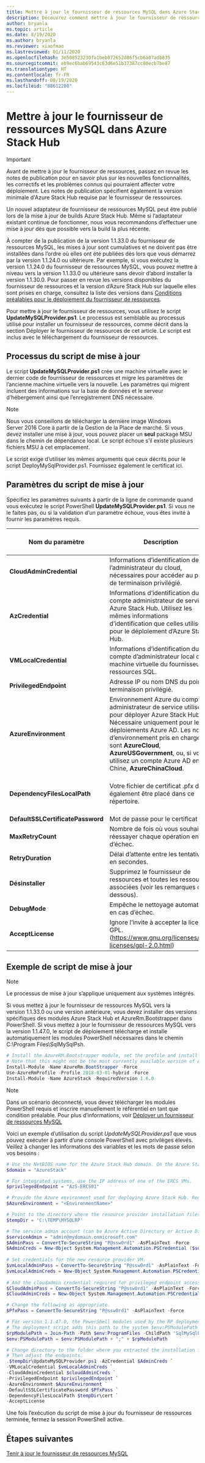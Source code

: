 ```yaml
---
title: Mettre à jour le fournisseur de ressources MySQL dans Azure Stack Hub
description: Découvrez comment mettre à jour le fournisseur de ressources MySQL dans Azure Stack Hub.
author: bryanla
ms.topic: article
ms.date: 8/19/2020
ms.author: bryanla
ms.reviewer: xiaofmao
ms.lastreviewed: 01/11/2020
ms.openlocfilehash: 3e508523230fa1beb072652d86f5cb6a07adb835
ms.sourcegitcommit: eb9ec6bab69543c63d6e51b37387cc80ecb7be87
ms.translationtype: HT
ms.contentlocale: fr-FR
ms.lasthandoff: 08/19/2020
ms.locfileid: "88612280"
---
```

# <a name="update-the-mysql-resource-provider-in-azure-stack-hub"></a>Mettre à jour le fournisseur de ressources MySQL dans Azure Stack Hub

> [!IMPORTANT]
> Avant de mettre à jour le fournisseur de ressources, passez en revue les notes de publication pour en savoir plus sur les nouvelles fonctionnalités, les correctifs et les problèmes connus qui pourraient affecter votre déploiement. Les notes de publication spécifient également la version minimale d'Azure Stack Hub requise par le fournisseur de ressources.

Un nouvel adaptateur de fournisseur de ressources MySQL peut être publié lors de la mise à jour de builds Azure Stack Hub. Même si l’adaptateur existant continue de fonctionner, nous vous recommandons d’effectuer une mise à jour dès que possible vers la build la plus récente.

À compter de la publication de la version 1.1.33.0 du fournisseur de ressources MySQL, les mises à jour sont cumulatives et ne doivent pas être installées dans l’ordre où elles ont été publiées dès lors que vous démarrez par la version 1.1.24.0 ou ultérieure. Par exemple, si vous exécutez la version 1.1.24.0 du fournisseur de ressources MySQL, vous pouvez mettre à niveau vers la version 1.1.33.0 ou ultérieure sans devoir d’abord installer la version 1.1.30.0. Pour passer en revue les versions disponibles du fournisseur de ressources et la version d’Azure Stack Hub sur laquelle elles sont prises en charge, consultez la liste des versions dans [Conditions préalables pour le déploiement du fournisseur de ressources](./azure-stack-mysql-resource-provider-deploy.md#prerequisites).

Pour mettre à jour le fournisseur de ressources, vous utilisez le script **UpdateMySQLProvider.ps1**. Le processus est semblable au processus utilisé pour installer un fournisseur de ressources, comme décrit dans la section Déployer le fournisseur de ressources de cet article. Le script est inclus avec le téléchargement du fournisseur de ressources. 

## <a name="update-script-processes"></a>Processus du script de mise à jour

Le script **UpdateMySQLProvider.ps1** crée une machine virtuelle avec le dernier code de fournisseur de ressources et migre les paramètres de l’ancienne machine virtuelle vers la nouvelle. Les paramètres qui migrent incluent des informations sur la base de données et le serveur d’hébergement ainsi que l’enregistrement DNS nécessaire.

>[!NOTE]
>Nous vous conseillons de télécharger la dernière image Windows Server 2016 Core à partir de la Gestion de la Place de marché. Si vous devez installer une mise à jour, vous pouvez placer un **seul** package MSU dans le chemin de dépendance local. Le script échoue s’il existe plusieurs fichiers MSU à cet emplacement.

Le script exige d’utiliser les mêmes arguments que ceux décrits pour le script DeployMySqlProvider.ps1. Fournissez également le certificat ici.  


## <a name="update-script-parameters"></a>Paramètres du script de mise à jour 
Spécifiez les paramètres suivants à partir de la ligne de commande quand vous exécutez le script PowerShell **UpdateMySQLProvider.ps1**. Si vous ne le faites pas, ou si la validation d’un paramètre échoue, vous êtes invité à fournir les paramètres requis.

| Nom du paramètre | Description | Commentaire ou valeur par défaut | 
| --- | --- | --- | 
| **CloudAdminCredential** | Informations d’identification de l’administrateur du cloud, nécessaires pour accéder au point de terminaison privilégié. | _Obligatoire_ | 
| **AzCredential** | Informations d’identification du compte administrateur de service Azure Stack Hub. Utilisez les mêmes informations d’identification que celles utilisées pour le déploiement d’Azure Stack Hub. | _Obligatoire_ | 
| **VMLocalCredential** |Informations d’identification du compte d’administrateur local de la machine virtuelle du fournisseur de ressources SQL. | _Obligatoire_ | 
| **PrivilegedEndpoint** | Adresse IP ou nom DNS du point de terminaison privilégié. |  _Obligatoire_ | 
| **AzureEnvironment** | Environnement Azure du compte administrateur de service utilisé pour déployer Azure Stack Hub. Nécessaire uniquement pour les déploiements Azure AD. Les noms d’environnement pris en charge sont **AzureCloud**, **AzureUSGovernment**, ou, si vous utilisez un compte Azure AD en Chine, **AzureChinaCloud**. | AzureCloud |
| **DependencyFilesLocalPath** | Votre fichier de certificat .pfx doit également être placé dans ce répertoire. | _Facultatif_ (_obligatoire_ pour les nœuds multiples) | 
| **DefaultSSLCertificatePassword** | Mot de passe pour le certificat .pfx. | _Obligatoire_ | 
| **MaxRetryCount** | Nombre de fois où vous souhaitez réessayer chaque opération en cas d’échec.| 2 | 
| **RetryDuration** | Délai d’attente entre les tentatives, en secondes. | 120 | 
| **Désinstaller** | Supprimez le fournisseur de ressources et toutes les ressources associées (voir les remarques ci-dessous). | Non | 
| **DebugMode** | Empêche le nettoyage automatique en cas d’échec. | Non | 
| **AcceptLicense** | Ignore l’invite à accepter la licence GPL.  (https://www.gnu.org/licenses/old-licenses/gpl-2.0.html) | | 

## <a name="update-script-example"></a>Exemple de script de mise à jour

> [!NOTE] 
> Le processus de mise à jour s’applique uniquement aux systèmes intégrés.

Si vous mettez à jour le fournisseur de ressources MySQL vers la version 1.1.33.0 ou une version antérieure, vous devez installer des versions spécifiques des modules Azure Stack Hub et AzureRm.Bootstrapper dans PowerShell. Si vous mettez à jour le fournisseur de ressources MySQL vers la version 1.1.47.0, le script de déploiement télécharge et installe automatiquement les modules PowerShell nécessaires dans le chemin C:\Program Files\SqlMySqlPsh.

```powershell 
# Install the AzureRM.Bootstrapper module, set the profile and install the AzureStack module
# Note that this might not be the most currently available version of Azure Stack Hub PowerShell.
Install-Module -Name AzureRm.BootStrapper -Force
Use-AzureRmProfile -Profile 2018-03-01-hybrid -Force
Install-Module -Name AzureStack -RequiredVersion 1.6.0
```

> [!NOTE]
> Dans un scénario déconnecté, vous devez télécharger les modules PowerShell requis et inscrire manuellement le référentiel en tant que condition préalable. Pour plus d’informations, voir [Déployer un fournisseur de ressources MySQL](azure-stack-mysql-resource-provider-deploy.md)

Voici un exemple d’utilisation du script *UpdateMySQLProvider.ps1* que vous pouvez exécuter à partir d’une console PowerShell avec privilèges élevés. Veillez à changer les informations des variables et les mots de passe selon vos besoins :

```powershell 
# Use the NetBIOS name for the Azure Stack Hub domain. On the Azure Stack Hub SDK, the default is AzureStack but could have been changed at install time.
$domain = "AzureStack" 

# For integrated systems, use the IP address of one of the ERCS VMs.
$privilegedEndpoint = "AzS-ERCS01" 

# Provide the Azure environment used for deploying Azure Stack Hub. Required only for Azure AD deployments. Supported environment names are AzureCloud, AzureUSGovernment, or AzureChinaCloud. 
$AzureEnvironment = "<EnvironmentName>"

# Point to the directory where the resource provider installation files were extracted. 
$tempDir = 'C:\TEMP\MYSQLRP' 

# The service admin account (can be Azure Active Directory or Active Directory Federation Services).
$serviceAdmin = "admin@mydomain.onmicrosoft.com" 
$AdminPass = ConvertTo-SecureString "P@ssw0rd1" -AsPlainText -Force 
$AdminCreds = New-Object System.Management.Automation.PSCredential ($serviceAdmin, $AdminPass) 
 
# Set credentials for the new resource provider VM.
$vmLocalAdminPass = ConvertTo-SecureString "P@ssw0rd1" -AsPlainText -Force 
$vmLocalAdminCreds = New-Object System.Management.Automation.PSCredential ("mysqlrpadmin", $vmLocalAdminPass) 
 
# And the cloudadmin credential required for privileged endpoint access.
$CloudAdminPass = ConvertTo-SecureString "P@ssw0rd1" -AsPlainText -Force 
$CloudAdminCreds = New-Object System.Management.Automation.PSCredential ("$domain\cloudadmin", $CloudAdminPass) 

# Change the following as appropriate.
$PfxPass = ConvertTo-SecureString "P@ssw0rd1" -AsPlainText -Force 

# For version 1.1.47.0, the PowerShell modules used by the RP deployment are placed in C:\Program Files\SqlMySqlPsh
# The deployment script adds this path to the system $env:PSModulePath to ensure correct modules are used.
$rpModulePath = Join-Path -Path $env:ProgramFiles -ChildPath 'SqlMySqlPsh'
$env:PSModulePath = $env:PSModulePath + ";" + $rpModulePath 

# Change directory to the folder where you extracted the installation files.
# Then adjust the endpoints.
.$tempDir\UpdateMySQLProvider.ps1 -AzCredential $AdminCreds `
-VMLocalCredential $vmLocalAdminCreds `
-CloudAdminCredential $cloudAdminCreds `
-PrivilegedEndpoint $privilegedEndpoint `
-AzureEnvironment $AzureEnvironment `
-DefaultSSLCertificatePassword $PfxPass `
-DependencyFilesLocalPath $tempDir\cert `
-AcceptLicense
```  

Une fois l’exécution du script de mise à jour du fournisseur de ressources terminée, fermez la session PowerShell active.

## <a name="next-steps"></a>Étapes suivantes
[Tenir à jour le fournisseur de ressources MySQL](azure-stack-mysql-resource-provider-maintain.md)
